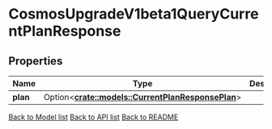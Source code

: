 # CosmosUpgradeV1beta1QueryCurrentPlanResponse

## Properties

Name | Type | Description | Notes
------------ | ------------- | ------------- | -------------
**plan** | Option<[**crate::models::CurrentPlanResponsePlan**](CurrentPlan_response_plan.md)> |  | [optional]

[Back to Model list](../README.md#documentation-for-models) [Back to API list](../README.md#documentation-for-api-endpoints) [Back to README](../README.md)


